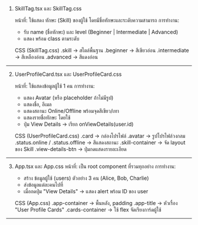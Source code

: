 1. SkillTag.tsx และ SkillTag.css

      หน้าที่: ใช้แสดง ทักษะ (Skill) ของผู้ใช้ โดยมีชื่อทักษะและระดับความสามารถ
    การทำงาน:
      - รับ name (ชื่อทักษะ) และ level (Beginner | Intermediate | Advanced) 
      - แสดง <span> พร้อม class ตามระดับ

    CSS (SkillTag.css)
      .skill → สไตล์พื้นฐาน
      .beginner → สีเขียวอ่อน
      .intermediate → สีเหลืองอ่อน
      .advanced → สีแดงอ่อน
-----------------------------------------------------------------------
2. UserProfileCard.tsx และ UserProfileCard.css
    
      หน้าที่: ใช้แสดงข้อมูลผู้ใช้ 1 คน
    การทำงาน:
      - แสดง Avatar (หรือ placeholder ถ้าไม่มีรูป)
      - แสดงชื่อ, อีเมล
      - แสดงสถานะ Online/Offline พร้อมจุดสีเขียว/เทา
      - แสดงรายชื่อทักษะ โดยใช้ <SkillTag />
      - ปุ่ม View Details → เรียก onViewDetails(user.id)

    CSS (UserProfileCard.css)
      .card → กล่องโปรไฟล์
      .avatar → รูปโปรไฟล์วงกลม
      .status.online / .status.offline → สีแสดงสถานะ
      .skill-container → จัด layout ของ Skill
      .view-details-btn → ปุ่มกดแสดงรายละเอียด
-----------------------------------------------------------------------
3. App.tsx และ App.css
      หน้าที่: เป็น root component ที่รวมทุกอย่าง
    การทำงาน:
      - สร้าง ข้อมูลผู้ใช้ (users) ตัวอย่าง 3 คน (Alice, Bob, Charlie)
      - ส่งข้อมูลแต่ละคนไปที่ <UserProfileCard />
      - เมื่อกดปุ่ม "View Details" → แสดง alert พร้อม ID ของ user

    CSS (App.css)
      .app-container → พื้นหลัง, padding
      .app-title → หัวเรื่อง "User Profile Cards"
      .cards-container → ใช้ flex จัดเรียงการ์ดผู้ใช้
-----------------------------------------------------------------------
